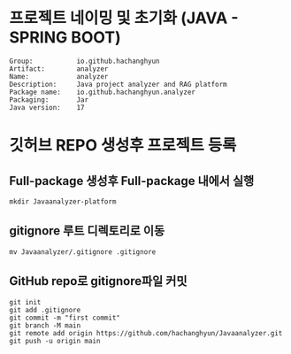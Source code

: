 # 프로젝트 네이밍 및 초기화 (JAVA - SPRING BOOT)
    Group:           io.github.hachanghyun
    Artifact:        analyzer
    Name:            analyzer
    Description:     Java project analyzer and RAG platform
    Package name:    io.github.hachanghyun.analyzer
    Packaging:       Jar
    Java version:    17


# 깃허브 REPO 생성후 프로젝트 등록
## Full-package 생성후 Full-package 내에서 실행
    mkdir Javaanalyzer-platform

## gitignore 루트 디렉토리로 이동
    mv Javaanalyzer/.gitignore .gitignore

## GitHub repo로 gitignore파일 커밋
    git init
    git add .gitignore
    git commit -m "first commit"
    git branch -M main
    git remote add origin https://github.com/hachanghyun/Javaanalyzer.git
    git push -u origin main 

